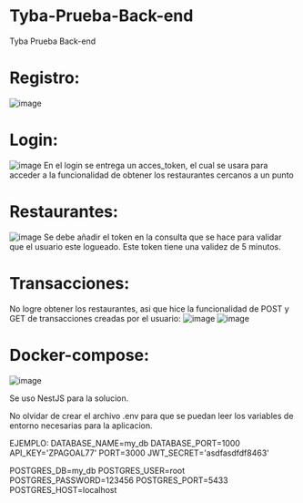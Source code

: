 # Tyba-Prueba-Back-end
Tyba Prueba Back-end

# Registro:
![image](https://user-images.githubusercontent.com/42350689/166169568-4d989d3e-09c0-43bc-aa76-53fac885cbb0.png)

# Login:
![image](https://user-images.githubusercontent.com/42350689/166169583-0a1f62df-a661-4684-882c-e6729a75224a.png)
En el login se entrega un acces_token, el cual se usara para acceder a la funcionalidad de obtener los restaurantes cercanos a un punto

# Restaurantes:
![image](https://user-images.githubusercontent.com/42350689/166169624-c6713228-a598-41d4-8a57-5705186898bb.png)
Se debe añadir el token en la consulta que se hace para validar que el usuario este logueado. Este token tiene una validez de 5 minutos.

# Transacciones:
No logre obtener los restaurantes, asi que hice la funcionalidad de POST y GET de transacciones creadas por el usuario:
![image](https://user-images.githubusercontent.com/42350689/166169696-693c1c3d-47ca-432a-8818-9ceca1cbaf9c.png)
![image](https://user-images.githubusercontent.com/42350689/166169701-fcafa4ab-d6e1-48c6-b2fe-702a806fcba2.png)

# Docker-compose:
![image](https://user-images.githubusercontent.com/42350689/166169727-ba79b1e4-440f-45b7-a5ab-fcba7eb97f05.png)

Se uso NestJS para la solucion.

No olvidar de crear el archivo .env para que se puedan leer los variables de entorno necesarias para la aplicacion.

EJEMPLO:
DATABASE_NAME=my_db
DATABASE_PORT=1000
API_KEY='ZPAGOAL77'
PORT=3000
JWT_SECRET='asdfasdfdf8463'

POSTGRES_DB=my_db
POSTGRES_USER=root
POSTGRES_PASSWORD=123456
POSTGRES_PORT=5433
POSTGRES_HOST=localhost




